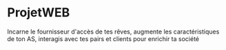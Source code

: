 # ProjetWEB
Incarne le fournisseur d'accès de tes rêves, augmente les caractéristiques de ton AS, interagis avec tes pairs et clients pour enrichir ta société

